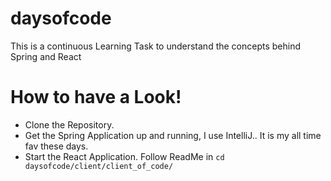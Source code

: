 # daysofcode

This is a continuous Learning Task to understand the concepts behind Spring and React 

# How to have a Look!

* Clone the Repository.
* Get the Spring Application up and running, I use IntelliJ.. It is my all time fav these days.
* Start the React Application. Follow ReadMe in `cd daysofcode/client/client_of_code/`
